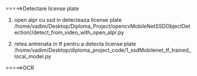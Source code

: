 =====>Detectare license plate
1. open alpr cu ssd in detecteaza license plate /home/vadim/Desktop/Diploma_Project/opencvMobileNetSSDObjectDetection//detect_from_video_with_open_alpr.py

2. retea antrenata in tf pentru a detecta license plate /home/vadim/Desktop/diploma_project_code/1_ssdMobilenet_tf_trained_local_model.py

=====>OCR